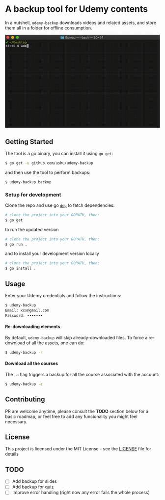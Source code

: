 # A backup tool for Udemy contents

In a nutshell, `udemy-backup` downloads videos and related assets, and store them all in a folder for offline consumption.

![Usage](usage.gif)

## Getting Started

The tool is a go binary, you can install it using `go get`:

```sh
$ go get -u github.com/ushu/udemy-backup
```

and then use the tool to perform backups:

```sh
$ udemy-backup backup
```

### Setup for development

Clone the repo and use go [`dep`](https://github.com/golang/dep) to fetch dependencies:

```sh
# clone the project into your GOPATH, then:
$ go get
```

to run the updated version 

```sh
# clone the project into your GOPATH, then:
$ go run .
```

and to install your development version locally

```sh
# clone the project into your GOPATH, then:
$ go install .
```

## Usage

Enter your Udemy credentials and follow the instructions:

```sh
$ udemy-backup 
Email: xxx@gmail.com
Password: •••••••
```

#### Re-downloading elements

By default, `udemy-backup` will skip already-downloaded files. To force a re-download of all the assets, one can do:

```sh
$ udemy-backup -r
```

#### Download all the courses

The `-a` flag triggers a backup for all the course associated with the account:

```sh
$ udemy-backup -a
```

## Contributing

PR are welcome anytime, please consult the **TODO** section below for a basic roadmap, or feel free to add any funcionality you might feel necessary.

## License

This project is licensed under the MIT License - see the [LICENSE](LICENSE) file for details

## TODO

* [ ] Add backup for slides
* [ ] Add backup for quiz
* [ ] Improve error handling (right now any error fails the whole process)
